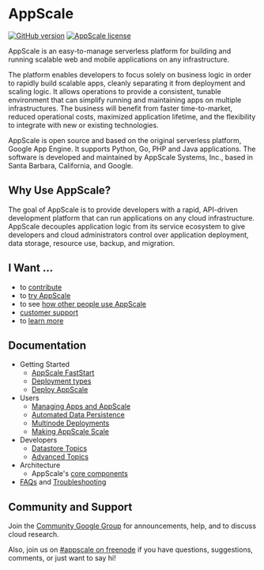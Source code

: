 # AppScale

[![GitHub version](https://badge.fury.io/gh/AppScale%2Fappscale.svg)](http://badge.fury.io/gh/AppScale%2Fappscale)
[![AppScale license](https://img.shields.io/badge/license-Apache%202-blue.svg)](https://github.com/AppScale/appscale/blob/master/LICENSE)

AppScale is an easy-to-manage serverless platform for building and running scalable web and mobile applications on any infrastructure. 

The platform enables developers to focus solely on business logic in order to rapidly build scalable apps, cleanly separating it from deployment and scaling logic. It allows operations to provide a consistent, tunable environment that can simplify running and maintaining apps on multiple infrastructures. The business will benefit from faster time-to-market, reduced operational costs, maximized application lifetime, and the flexibility to integrate with new or existing technologies.

AppScale is open source and based on the original serverless platform, Google App Engine. It supports Python, Go, PHP and Java applications. The software is developed and maintained by AppScale Systems, Inc., based in Santa Barbara, California, and Google.


## Why Use AppScale?
The goal of AppScale is to provide developers with a rapid, API-driven development platform that can run applications on any cloud infrastructure. AppScale decouples application logic from its service ecosystem to give developers and cloud administrators control over application deployment, data storage, resource use, backup, and migration.


## I Want ...
* to [contribute](https://github.com/AppScale/appscale/wiki/Contribute%21)
* to [try AppScale](https://www.appscale.com/get-started/)
* to see [how other people use AppScale](https://www.appscale.com/why-appscale/)
* [customer support](https://www.appscale.com/products/appscale-customer-success/)
* to [learn more](https://github.com/AppScale/appscale/wiki)


## Documentation
* Getting Started
  * [AppScale FastStart](https://www.appscale.com/get-started/)
  * [Deployment types](https://www.appscale.com/get-started/deployment-types/)
  * [Deploy AppScale](https://www.appscale.com/get-started/deploy-appscale/)
* Users
  * [Managing Apps and AppScale](https://www.appscale.com/get-started/management/)
  * [Automated Data Persistence](https://github.com/AppScale/appscale/wiki/Automated-Data-Persistence)
  * [Multinode Deployments](https://github.com/AppScale/appscale/wiki/Distributed-Deployment)
  * [Making AppScale Scale](https://github.com/AppScale/appscale/wiki#making-appscale-scale)
* Developers
  * [Datastore Topics](https://github.com/AppScale/appscale/wiki#datastore-topics)
  * [Advanced Topics](https://github.com/AppScale/appscale/wiki#advanced-topics)
* Architecture
  * AppScale's [core components](https://github.com/AppScale/appscale/wiki#learn-about-appscale-core-components)
* [FAQs](https://github.com/AppScale/appscale/wiki/FAQs) and [Troubleshooting](https://github.com/AppScale/appscale/wiki/Troubleshooting)

## Community and Support
Join the [Community Google Group](http://groups.google.com/group/appscale_community) for announcements, help, and to discuss cloud research.

Also, join us on [#appscale on freenode](http://webchat.freenode.net/?channels=appscale&uio=d4) if you have questions, suggestions, comments, or just want to say hi!
